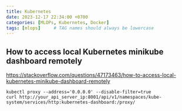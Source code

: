 ```yaml
---
title: Kubernetes
date: 2023-12-17 22:34:00 +0700
categories: [MLOPs, Kubernetes, Docker]
tags: [mlops]     # TAG names should always be lowercase
---
```


## How to access local Kubernetes minikube dashboard remotely
https://stackoverflow.com/questions/47173463/how-to-access-local-kubernetes-minikube-dashboard-remotely

```
kubectl proxy --address='0.0.0.0' --disable-filter=true
curl http://your_api_server_ip:8001/api/v1/namespaces/kube-system/services/http:kubernetes-dashboard:/proxy/

```


